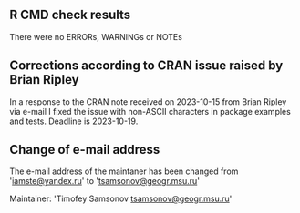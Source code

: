 ## R CMD check results

There were no ERRORs, WARNINGs or NOTEs

## Corrections according to CRAN issue raised by Brian Ripley

In a response to the CRAN note received on 2023-10-15 from Brian Ripley via e-mail I fixed the issue with non-ASCII characters in package examples and tests. Deadline is 2023-10-19.

## Change of e-mail address

The e-mail address of the maintaner has been changed from '<iamste@yandex.ru>' to '<tsamsonov@geogr.msu.ru>'

Maintainer: 'Timofey Samsonov <tsamsonov@geogr.msu.ru>'